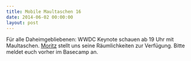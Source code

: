 ```yaml
---
title: Mobile Maultaschen 16
date: 2014-06-02 00:00:00
layout: post
---
```

Für alle Daheimgebliebenen: WWDC Keynote schauen ab 19 Uhr mit Maultaschen. <a href="http://moritzhaarmann.de/" target="moritzhaarmann">Moritz</a> stellt uns seine Räumlichkeiten zur Verfügung. Bitte meldet euch vorher im Basecamp an.